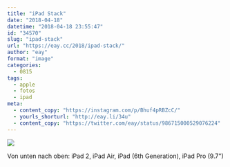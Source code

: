 ```yaml
---
title: "iPad Stack"
date: "2018-04-18"
datetime: "2018-04-18 23:55:47"
id: "34570"
slug: "ipad-stack"
url: "https://eay.cc/2018/ipad-stack/"
author: "eay"
format: "image"
categories:
  - 0815
tags:
  - apple
  - fotos
  - ipad
meta:
  - content_copy: "https://instagram.com/p/Bhuf4pRBZcC/"
  - yourls_shorturl: "http://eay.li/34u"
  - content_copy: "https://twitter.com/eay/status/986715000529076224"
---
```


![](https://eay.cc/uploads/2018/ipad-stack.jpeg)

Von unten nach oben: iPad 2, iPad Air, iPad (6th Generation), iPad Pro (9.7")
